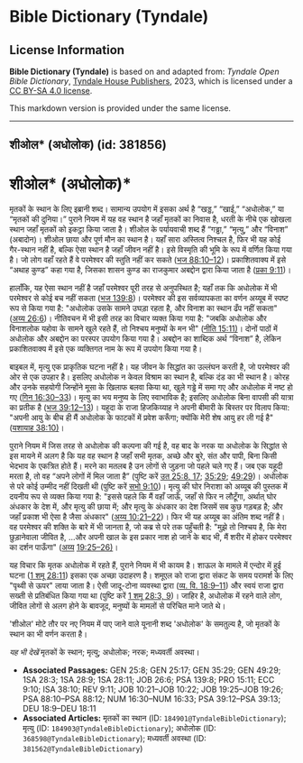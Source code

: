 # Bible Dictionary (Tyndale)

## License Information

**Bible Dictionary (Tyndale)** is based on and adapted from: _Tyndale Open Bible Dictionary_, [Tyndale House Publishers](https://tyndaleopenresources.com/), 2023, which is licensed under a [CC BY-SA 4.0 license](https://creativecommons.org/licenses/by-sa/4.0/legalcode.en).

This markdown version is provided under the same license.



--------------------------------

## शीओल* (अधोलोक) (id: 381856)

शीओल\* (अधोलोक)\*
=================

मृतकों के स्थान के लिए इब्रानी शब्द। सामान्य उपयोग में इसका अर्थ है “खड्ड,” “खाई,” “अधोलोक,” या “मृतकों की दुनिया।” पुराने नियम में यह वह स्थान है जहाँ मृतकों का निवास है, धरती के नीचे एक खोखला स्थान जहाँ मृतकों को इकट्ठा किया जाता है। शीओल के पर्यायवाची शब्द हैं “गड्ढा,” “मृत्यु,” और “विनाश” (अबादोन)। शीओल छाया और पूर्ण मौन का स्थान है। यहाँ सारा अस्तित्व निश्चल है, फिर भी यह कोई गैर\-स्थान नहीं है, बल्कि ऐसा स्थान है जहाँ जीवन नहीं है। इसे विस्मृति की भूमि के रूप में वर्णित किया गया है। जो लोग वहाँ रहते हैं वे परमेश्वर की स्तुति नहीं कर सकते ([भज 88:10–12](https://ref.ly/Ps88:10-Ps88:12))। प्रकाशितवाक्य में इसे “अथाह कुण्ड” कहा गया है, जिसका शासन कुण्ड का राजकुमार अबद्दोन द्वारा किया जाता है ([प्रका 9:11](https://ref.ly/Rev9:11))।

हालाँकि, यह ऐसा स्थान नहीं है जहाँ परमेश्वर पूरी तरह से अनुपस्थित है; यहाँ तक कि अधोलोक में भी परमेश्वर से कोई बच नहीं सकता ([भज 139:8](https://ref.ly/Ps139:8))। परमेश्वर की इस सर्वव्यापकता का वर्णन अय्यूब में स्पष्ट रूप से किया गया है: "अधोलोक उसके सामने उघड़ा रहता है, और विनाश का स्थान ढँप नहीं सकता" ([अय्य 26:6](https://ref.ly/Job26:6))। नीतिवचन में भी इसी तरह का विचार व्यक्त किया गया है: "जबकि अधोलोक और विनाशलोक यहोवा के सामने खुले रहते हैं, तो निश्चय मनुष्यों के मन भी" ([नीति 15:11\)](https://ref.ly/Prov15:11)। दोनों पाठों में अधोलोक और अबद्दोन का परस्पर उपयोग किया गया है। अबद्दोन का शाब्दिक अर्थ “विनाश” है, लेकिन प्रकाशितवाक्य में इसे एक व्यक्तिगत नाम के रूप में उपयोग किया गया है।

बाइबल में, मृत्यु एक प्राकृतिक घटना नहीं है। यह जीवन के सिद्धांत का उल्लंघन करती है, जो परमेश्वर की ओर से एक उपहार है। इसलिए अधोलोक न केवल विश्राम का स्थान है, बल्कि दंड का भी स्थान है। कोरह और उनके सहयोगी जिन्होंने मूसा के खिलाफ बलवा किया था, खुले गड्ढे में समा गए और अधोलोक में नष्ट हो गए ([गिन 16:30–33](https://ref.ly/Num16:30-Num16:33))। मृत्यु का भय मनुष्य के लिए स्वाभाविक है; इसलिए अधोलोक बिना वापसी की यात्रा का प्रतीक है ([भज 39:12–13](https://ref.ly/Ps39:12-Ps39:13))। यहूदा के राजा हिजकिय्याह ने अपनी बीमारी के बिस्तर पर विलाप किया: "अपनी आयु के बीच ही मैं अधोलोक के फाटकों में प्रवेश करूँगा; क्योंकि मेरी शेष आयु हर ली गई है" ([यशायाह 38:10\)](https://ref.ly/Isa38:10)।

पुराने नियम में जिस तरह से अधोलोक की कल्पना की गई है, वह बाद के नरक या अधोलोक के सिद्धांत से इस मायने में अलग है कि यह वह स्थान है जहाँ सभी मृतक, अच्छे और बुरे, संत और पापी, बिना किसी भेदभाव के एकत्रित होते हैं। मरने का मतलब है उन लोगों से जुड़ना जो पहले चले गए हैं। जब एक यहूदी मरता है, तो वह “अपने लोगों में मिल जाता है” (पुष्टि करें [उत 25:8, 17](https://ref.ly/Gen25:8,Gen25:17); [35:29](https://ref.ly/Gen35:29); [49:29](https://ref.ly/Gen49:29))। अधोलोक से परे कोई उम्मीद नहीं दिखती थी (पुष्टि करें [सभो 9:10](https://ref.ly/Eccl9:10))। मृत्यु की घोर निराशा को अय्यूब की पुस्तक में दयनीय रूप से व्यक्त किया गया है: "इससे पहले कि मैं वहाँ जाऊँ, जहाँ से फिर न लौटूँगा, अर्थात् घोर अंधकार के देश में, और मृत्यु की छाया में; और मृत्यु के अंधकार का देश जिसमें सब कुछ गड़बड़ है; और जहाँ प्रकाश भी ऐसा है जैसा अंधकार" ([अय्य 10:21–22](https://ref.ly/Job10:21-Job10:22))। फिर भी यह अय्यूब का अंतिम शब्द नहीं है। वह परमेश्वर की शक्ति के बारे में भी जानता है, जो कब्र से परे तक पहुँचती है: "मुझे तो निश्चय है, कि मेरा छुड़ानेवाला जीवित है, ...और अपनी खाल के इस प्रकार नाश हो जाने के बाद भी, मैं शरीर में होकर परमेश्वर का दर्शन पाऊँगा" ([अय्य](https://ref.ly/Job10:21-Job10:22) [19:25–26\)](https://ref.ly/Job19:25-Job19:26)।

यह विचार कि मृतक अधोलोक में रहते हैं, पुराने नियम में भी कायम है। शाऊल के मामले में एन्दोर में हुई घटना ([1 शमू 28:11](https://ref.ly/1Sam28:11)) इसका एक अच्छा उदाहरण है। शमूएल को राजा द्वारा संकट के समय परामर्श के लिए "पृथ्वी से ऊपर" लाया जाता है। ऐसी जादू\-टोना व्यवस्था द्वारा ([व्य. वि. 18:9–11](https://ref.ly/Deut18:9-Deut18:11)) और स्वयं राजा द्वारा सख्ती से प्रतिबंधित किया गया था (पुष्टि करें [1 शमू 28:3, 9](https://ref.ly/1Sam28:3,1Sam28:9))। जाहिर है, अधोलोक में रहने वाले लोग, जीवित लोगों से अलग होने के बावजूद, मनुष्यों के मामलों से परिचित माने जाते थे।

'शीओल' मोटे तौर पर नए नियम में पाए जाने वाले यूनानी शब्द 'अधोलोक' के समतुल्य है, जो मृतकों के स्थान का भी वर्णन करता है।

*यह भी देखें*  मृतकों के स्थान; मृत्यु; अधोलोक; नरक; मध्यवर्ती अवस्था।

* **Associated Passages:** GEN 25:8; GEN 25:17; GEN 35:29; GEN 49:29; 1SA 28:3; 1SA 28:9; 1SA 28:11; JOB 26:6; PSA 139:8; PRO 15:11; ECC 9:10; ISA 38:10; REV 9:11; JOB 10:21–JOB 10:22; JOB 19:25–JOB 19:26; PSA 88:10–PSA 88:12; NUM 16:30–NUM 16:33; PSA 39:12–PSA 39:13; DEU 18:9–DEU 18:11
* **Associated Articles:** मृतकों का स्थान (ID: `184901@TyndaleBibleDictionary`); मृत्यु (ID: `184903@TyndaleBibleDictionary`); अधोलोक (ID: `368598@TyndaleBibleDictionary`); मध्यवर्ती अवस्था (ID: `381562@TyndaleBibleDictionary`)

